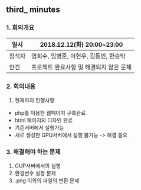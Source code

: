 ## third_ minutes

### 1. 회의개요

| 일시    |2018.12.12(화) 20:00~23:00     |
| --------|-------------------------------|
| 참석자  |염희수, 임병준, 이헌우, 김동민, 한승탁|
| 안건    |프로젝트 완료사항 및 해결되지 않은 문제   |


### 2. 회의내용

 1. 현재까지 진행사항
  - php를 이용한 웹페이지 구축완료
  - html 페이지의 디자인 완료
  - 기존서버에서 실행가능
  - 새로 생성한 GPU서버에서 실행 불가능 -> 해결 필요
  
 
 ### 3. 해결해야 하는 문제

  1. GUP서버에서의 실행
  2. 환경변수 설정 문제  
  3. .png 이외의 파일의 변환 문제
